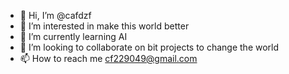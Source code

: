 - 👋 Hi, I’m @cafdzf
- 👀 I’m interested in make this world better
- 🌱 I’m currently learning AI
- 💞️ I’m looking to collaborate on bit projects to change the world
- 📫 How to reach me cf229049@gmail.com

<!---
cafdzf/cafdzf is a ✨ special ✨ repository because its `README.md` (this file) appears on your GitHub profile.
You can click the Preview link to take a look at your changes.
--->

